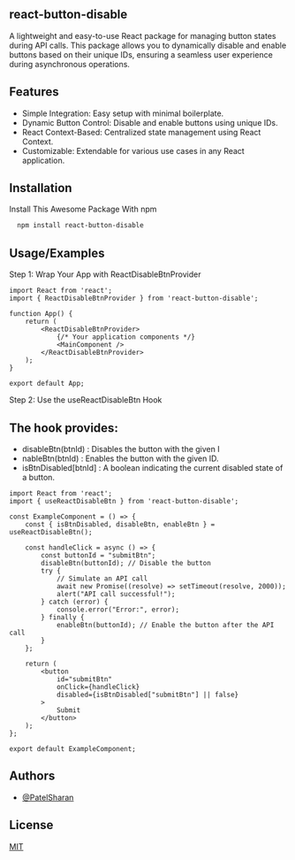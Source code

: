 
## react-button-disable

A lightweight and easy-to-use React package for managing button states during API calls. This package allows you to dynamically disable and enable buttons based on their unique IDs, ensuring a seamless user experience during asynchronous operations.
## Features

- Simple Integration: Easy setup with minimal boilerplate.
- Dynamic Button Control: Disable and enable buttons using unique IDs.
- React Context-Based: Centralized state management using React Context.
- Customizable: Extendable for various use cases in any React application.


## Installation

Install This Awesome Package With npm

```bash
  npm install react-button-disable
```
    

## Usage/Examples

Step 1: Wrap Your App with ReactDisableBtnProvider
```
import React from 'react';
import { ReactDisableBtnProvider } from 'react-button-disable';

function App() {
    return (
        <ReactDisableBtnProvider>
            {/* Your application components */}
            <MainComponent />
        </ReactDisableBtnProvider>
    );
}

export default App;
```

Step 2: Use the useReactDisableBtn Hook
## The hook provides:
- disableBtn(btnId) : Disables the button with the given I
- nableBtn(btnId) : Enables the button with the given ID.
- isBtnDisabled[btnId] : A boolean indicating the current disabled state of a button.

```
import React from 'react';
import { useReactDisableBtn } from 'react-button-disable';

const ExampleComponent = () => {
    const { isBtnDisabled, disableBtn, enableBtn } = useReactDisableBtn();

    const handleClick = async () => {
        const buttonId = "submitBtn";
        disableBtn(buttonId); // Disable the button
        try {
            // Simulate an API call
            await new Promise((resolve) => setTimeout(resolve, 2000));
            alert("API call successful!");
        } catch (error) {
            console.error("Error:", error);
        } finally {
            enableBtn(buttonId); // Enable the button after the API call
        }
    };

    return (
        <button
            id="submitBtn"
            onClick={handleClick}
            disabled={isBtnDisabled["submitBtn"] || false}
        >
            Submit
        </button>
    );
};

export default ExampleComponent;

```





## Authors

- [@PatelSharan](https://github.com/PatelSharan)
## License

[MIT](https://choosealicense.com/licenses/mit/)

